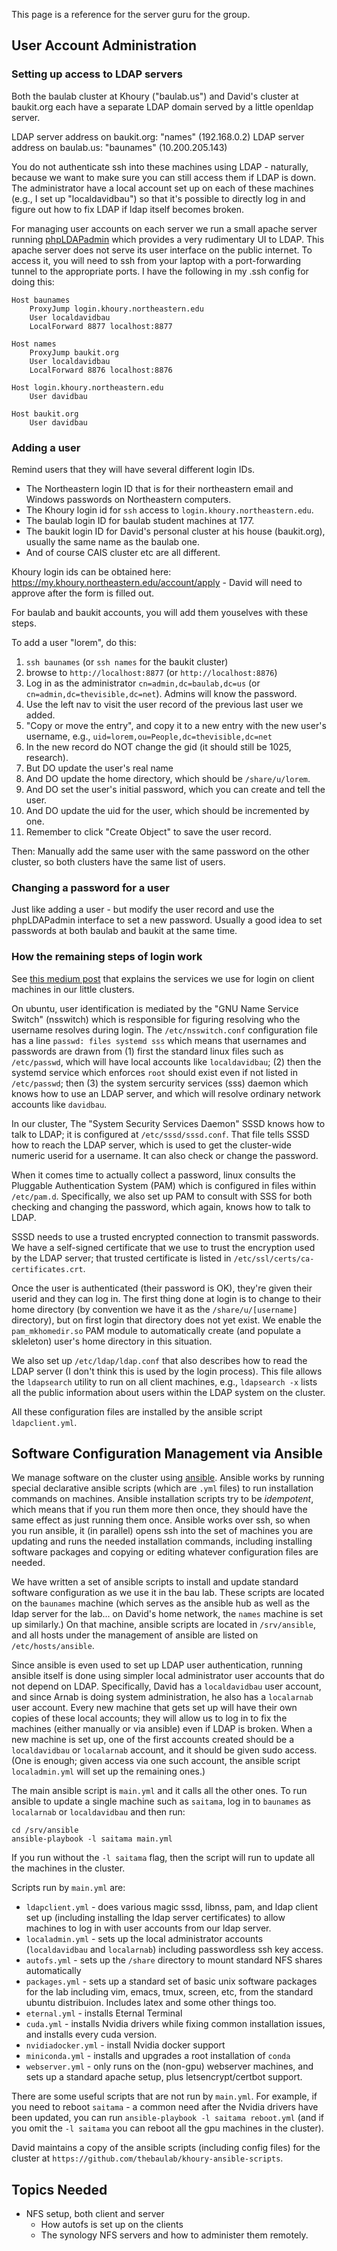 This page is a reference for the server guru for the group.

## User Account Administration

### Setting up access to LDAP servers

Both the baulab cluster at Khoury ("baulab.us") and David's cluster at baukit.org each have a separate LDAP domain served by a little openldap server.

LDAP server address on baukit.org: "names" (192.168.0.2)
LDAP server address on baulab.us: "baunames" (10.200.205.143)

You do not authenticate ssh into these machines using LDAP - naturally, because we want to make sure you can still access them if LDAP is down. The administrator have a local account set up on each of these machines (e.g., I set up "localdavidbau") so that it's possible to directly log in and figure out how to fix LDAP if ldap itself becomes broken.

For managing user accounts on each server we run a small apache server running [phpLDAPadmin](https://github.com/leenooks/phpLDAPadmin) which provides a very rudimentary UI to LDAP.  This apache server does not serve its user interface on the public internet.  To access it, you will need to ssh from your laptop with a port-forwarding tunnel to the appropriate ports.  I have the following in my .ssh config for doing this:

```
Host baunames
    ProxyJump login.khoury.northeastern.edu
    User localdavidbau
    LocalForward 8877 localhost:8877

Host names
    ProxyJump baukit.org
    User localdavidbau
    LocalForward 8876 localhost:8876

Host login.khoury.northeastern.edu
    User davidbau

Host baukit.org
    User davidbau
```

### Adding a user

Remind users that they will have several different login IDs.
   * The Northeastern login ID that is for their northeastern email and Windows passwords on Northeastern computers.
   * The Khoury login id for `ssh` access to `login.khoury.northeastern.edu`.
   * The baulab login ID for baulab student machines at 177.
   * The baukit login ID for David's personal cluster at his house (baukit.org), usually the same name as the baulab one.
   * And of course CAIS cluster etc are all different.

Khoury login ids can be obtained here: https://my.khoury.northeastern.edu/account/apply - David will need to approve after the form is filled out.

For baulab and baukit accounts, you will add them youselves with these steps.

To add a user "lorem", do this:
  1. `ssh baunames` (or `ssh names` for the baukit cluster)
  2. browse to `http://localhost:8877` (or `http://localhost:8876`)
  3. Log in as the administrator `cn=admin,dc=baulab,dc=us` (or `cn=admin,dc=thevisible,dc=net`). Admins will know the password.
  4. Use the left nav to visit the user record of the previous last user we added.
  5. "Copy or move the entry", and copy it to a new entry with the new user's username, e.g., `uid=lorem,ou=People,dc=thevisible,dc=net`
  6. In the new record do NOT change the gid (it should still be 1025, research).
  7. But DO update the user's real name
  8. And DO update the home directory, which should be `/share/u/lorem`.
  9. And DO set the user's initial password, which you can create and tell the user.
  10. And DO update the uid for the user, which should be incremented by one.
  11. Remember to click "Create Object" to save the user record.

Then: Manually add the same user with the same password on the other cluster, so both clusters have the same list of users.

### Changing a password for a user

Just like adding a user - but modify the user record and use the phpLDAPadmin interface to set a new password.  Usually a good idea to set passwords at both baulab and baukit at the same time.

### How the remaining steps of login work

See [this medium post](https://medium.com/@fengliplatform/understanding-nss-and-pam-using-a-ssh-example-80512eb0f39e) that explains the services we use for login on client machines in our little clusters.

On ubuntu, user identification is mediated by the "GNU Name Service Switch" (nsswitch) which is responsible for figuring resolving who the username resolves during login.  The `/etc/nsswitch.conf` configuration file has a line `passwd: files systemd sss` which means that usernames and passwords are drawn from (1) first the standard linux files such as `/etc/passwd`, which will have local accounts like `localdavidbau`; (2) then the systemd service which enforces `root` should exist even if not listed in `/etc/passwd`; then (3) the system sercurity services (sss) daemon which knows how to use an LDAP server, and which will resolve ordinary network accounts like `davidbau`.

In our cluster, The "System Security Services Daemon" SSSD knows how to talk to LDAP; it is configured at `/etc/sssd/sssd.conf`.  That file tells SSSD how to reach the LDAP server, which is used to get the cluster-wide numeric userid for a username.  It can also check or change the password.

When it comes time to actually collect a password, linux consults the Pluggable Authentication System (PAM) which is configured in files within `/etc/pam.d`.  Specifically, we also set up PAM to consult with SSS for both checking and changing the password, which again, knows how to talk to LDAP.

SSSD needs to use a trusted encrypted connection to transmit passwords.  We have a self-signed certificate that we use to trust the encryption used by the LDAP server; that trusted certificate is listed in `/etc/ssl/certs/ca-certificates.crt`.

Once the user is authenticated (their password is OK), they're given their userid and they can log in.  The first thing done at login is to change to their home directory (by convention we have it as the `/share/u/[username]` directory), but on first login that directory does not yet exist.  We enable the `pam_mkhomedir.so` PAM module to automatically create (and populate a skleleton) user's home directory in this situation.

We also set up `/etc/ldap/ldap.conf` that also describes how to read the LDAP server (I don't think this is used by the login process). This file allows the `ldapsearch` utility to run on all client machines, e.g., `ldapsearch -x` lists all the public information about users within the LDAP system on the cluster.

All these configuration files are installed by the ansible script `ldapclient.yml`.

## Software Configuration Management via Ansible

We manage software on the cluster using [ansible](https://docs.ansible.com/ansible/latest/cli/ansible-playbook.html).  Ansible works by running special declarative ansible scripts (which are `.yml` files) to run installation commands on machines.  Ansible installation scripts try to be *idempotent*, which means that if you run them more then once, they should have the same effect as just running them once.  Ansible works over ssh, so when you run ansible, it (in parallel) opens ssh into the set of machines you are updating and runs the needed installation commands, including installing software packages and copying or editing whatever configuration files are needed.

We have written a set of ansible scripts to install and update standard software configuration as we use it in the bau lab.  These scripts are located on the `baunames` machine (which serves as the ansible hub as well as the ldap server for the lab... on David's home network, the `names` machine is set up similarly.)  On that machine, ansible scripts are located in `/srv/ansible`, and all hosts under the management of ansible are listed on `/etc/hosts/ansible`.

Since ansible is even used to set up LDAP user authentication, running ansible itself is done using simpler local administrator user accounts that do not depend on LDAP.  Specifically, David has a `localdavidbau` user account, and since Arnab is doing system administration, he also has a `localarnab` user account.  Every new machine that gets set up will have their own copies of these local accounts; they will allow us to log in to fix the machines (either manually or via ansible) even if LDAP is broken.  When a new machine is set up, one of the first accounts created should be a `localdavidbau` or `localarnab` account, and it should be given sudo access.  (One is enough; given access via one such account, the ansible script `localadmin.yml` will set up the remaining ones.)

The main ansible script is `main.yml` and it calls all the other ones.  To run ansible to update a single machine such as `saitama`, log in to `baunames` as `localarnab` or `localdavidbau` and then run:

```
cd /srv/ansible
ansible-playbook -l saitama main.yml
```

If you run without the `-l saitama` flag, then the script will run to update all the machines in the cluster.

Scripts run by `main.yml` are:
- `ldapclient.yml` - does various magic sssd, libnss, pam, and ldap client set up (including installing the ldap server certificates) to allow machines to log in with user accounts from our ldap server.
- `localadmin.yml` - sets up the local administrator accounts (`localdavidbau` and `localarnab`) including passwordless ssh key access.
- `autofs.yml` - sets up the `/share` directory to mount standard NFS shares automatically
- `packages.yml` - sets up a standard set of basic unix software packages for the lab including vim, emacs, tmux, screen, etc, from the standard ubuntu distribuion.  Includes latex and some other things too.
- `eternal.yml` - installs Eternal Terminal
- `cuda.yml` - installs Nvidia drivers while fixing common installation issues, and installs every cuda version.
- `nvidiadocker.yml` - install Nvidia docker support
- `miniconda.yml` - installs and upgrades a root installation of `conda`
- `webserver.yml` - only runs on the (non-gpu) webserver machines, and sets up a standard apache setup, plus letsencrypt/certbot support.

There are some useful scripts that are not run by `main.yml`.  For example, if you need to reboot `saitama` - a common need after the Nvidia drivers have been updated, you can run `ansible-playbook -l saitama reboot.yml` (and if you omit the `-l saitama` you can reboot all the gpu machines in the cluster).

David maintains a copy of the ansible scripts (including config files) for the cluster at `https://github.com/thebaulab/khoury-ansible-scripts`.

## Topics Needed

    
- NFS setup, both client and server
    - How autofs is set up on the clients
    - The synology NFS servers and how to administer them remotely.

